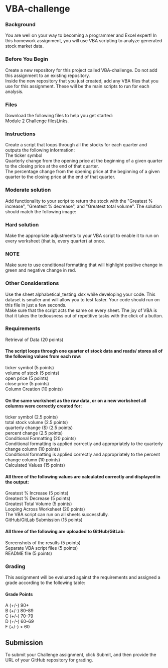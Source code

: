 # VBA-challenge 
### Background <br>
You are well on your way to becoming a programmer and Excel expert! In this homework assignment, you will use VBA scripting to analyze generated stock market data.<br>

### Before You Begin<br>
Create a new repository for this project called VBA-challenge. Do not add this assignment to an existing repository.<br>
Inside the new repository that you just created, add any VBA files that you use for this assignment. These will be the main scripts to run for each analysis.<br>

### Files<br>
Download the following files to help you get started:<br>
Module 2 Challenge filesLinks.<br>

### Instructions<br>
Create a script that loops through all the stocks for each quarter and outputs the following information:<br>
The ticker symbol<br>
Quarterly change from the opening price at the beginning of a given quarter to the closing price at the end of that quarter.<br>
The percentage change from the opening price at the beginning of a given quarter to the closing price at the end of that quarter.<br>

### Moderate solution<br>
Add functionality to your script to return the stock with the "Greatest % increase", "Greatest % decrease", and "Greatest total volume". The solution should match the following image:<br>

### Hard solution<br>
Make the appropriate adjustments to your VBA script to enable it to run on every worksheet (that is, every quarter) at once.<br>

### NOTE<br>
Make sure to use conditional formatting that will highlight positive change in green and negative change in red.<br>

### Other Considerations<br>
Use the sheet alphabetical_testing.xlsx while developing your code. This dataset is smaller and will allow you to test faster. Your code should run on this file in just a few seconds.<br>
Make sure that the script acts the same on every sheet. The joy of VBA is that it takes the tediousness out of repetitive tasks with the click of a button.<br>

### Requirements<br>
Retrieval of Data (20 points)<br>
#### The script loops through one quarter of stock data and reads/ stores all of the following values from each row:<br>
ticker symbol (5 points)<br>
volume of stock (5 points)<br>
open price (5 points)<br>
close price (5 points)<br>
Column Creation (10 points)<br>

#### On the same worksheet as the raw data, or on a new worksheet all columns were correctly created for:<br>
ticker symbol (2.5 points)<br>
total stock volume (2.5 points)<br>
quarterly change ($) (2.5 points)<br>
percent change (2.5 points)<br>
Conditional Formatting (20 points)<br>
Conditional formatting is applied correctly and appropriately to the quarterly change column (10 points)<br>
Conditional formatting is applied correctly and appropriately to the percent change column (10 points)<br>
Calculated Values (15 points)<br>

#### All three of the following values are calculated correctly and displayed in the output:<br>
Greatest % Increase (5 points)<br>
Greatest % Decrease (5 points)<br>
Greatest Total Volume (5 points)<br>
Looping Across Worksheet (20 points)<br>
The VBA script can run on all sheets successfully.<br>
GitHub/GitLab Submission (15 points)<br>

#### All three of the following are uploaded to GitHub/GitLab:<br>
Screenshots of the results (5 points)<br>
Separate VBA script files (5 points)<br>
README file (5 points)<br>

### Grading<br>
This assignment will be evaluated against the requirements and assigned a grade according to the following table:<br>

#### Grade	Points<br>
A (+/-)	90+<br>
B (+/-)	80–89<br>
C (+/-)	70–79<br>
D (+/-)	60–69<br>
F (+/-)	< 60<br>

## Submission<br>
To submit your Challenge assignment, click Submit, and then provide the URL of your GitHub repository for grading.<br>
